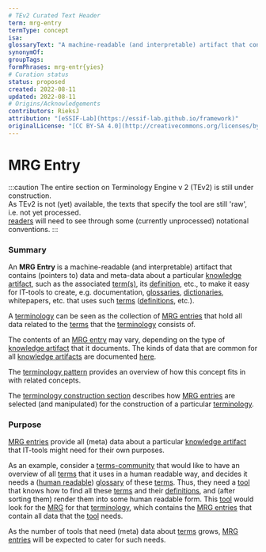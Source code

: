 ```yaml
---
# TEv2 Curated Text Header
term: mrg-entry
termType: concept
isa:
glossaryText: "A machine-readable (and interpretable) artifact that contains (pointers to) data and meta-data about a particular  [knowledge artifact](@), such as the associated [term(s)](@), its [definition](@), etc., to make it easy for IT-tools to create, e.g. documentation, [glossaries](@), [dictionaries](@), whitepapers, etc. that uses such [terms](@) ([definitions](@), etc.)."
synonymOf:
groupTags:
formPhrases: mrg-entr{yies}
# Curation status
status: proposed
created: 2022-08-11
updated: 2022-08-11
# Origins/Acknowledgements
contributors: RieksJ
attribution: "[eSSIF-Lab](https://essif-lab.github.io/framework)"
originalLicense: "[CC BY-SA 4.0](http://creativecommons.org/licenses/by-sa/4.0/?ref=chooser-v1)"
---
```


# MRG Entry

:::caution
The entire section on Terminology Engine v 2 (TEv2) is still under construction.<br/>
As TEv2 is not (yet) available, the texts that specify the tool are still 'raw', i.e. not yet processed.<br/>[readers](@) will need to see through some (currently unprocessed) notational conventions.
:::

### Summary

An **MRG Entry** is a machine-readable (and interpretable) artifact that contains (pointers to) data and meta-data about a particular  [knowledge artifact](@), such as the associated [term(s)](@), its [definition](@), etc., to make it easy for IT-tools to create, e.g. documentation, [glossaries](@), [dictionaries](@), whitepapers, etc. that uses such [terms](@) ([definitions](@), etc.).

A [terminology](@) can be seen as the collection of [MRG entries](@) that hold all data related to the [terms](scoped-term@) that the [terminology](@) consists of.

The contents of an [MRG entry](@) may vary, depending on the type of [knowledge artifact](@) that it documents. The kinds of data that are common for all [knowledge artifacts](@) are documented [here](http://localhost:3000/docs/tev2/spec-files/mrg#mrg-entries).

The [terminology pattern](pattern-terminology@) provides an overview of how this concept fits in with related concepts.

The [terminology construction section](/docs/tev2/spec-tools/terminology-construction) describes how [MRG entries](@) are selected (and manipulated) for the construction of a particular [terminology](@).

### Purpose

[MRG entries](@) provide all (meta) data about a particular [knowledge artifact](@) that IT-tools might need for their own purposes.

As an example, consider a [terms-community](@) that would like to have an overview of all [terms](@) that it uses in a human readable way, and decides it needs a ([human readable](hrg@)) [glossary](@) of these [terms](@). Thus, they need a [tool](hrgt@) that knows how to find all these [terms](@) and their [definitions](@), and (after sorting them) render them into some human readable form. This [tool](hrgt@) would look for the [MRG](@) for that [terminology](@), which contains the [MRG entries](@) that contain all data that  the [tool](hrgt@) needs.

As the number of tools that need (meta) data about [terms](@) grows, [MRG entries](@) will be expected to cater for such needs.
